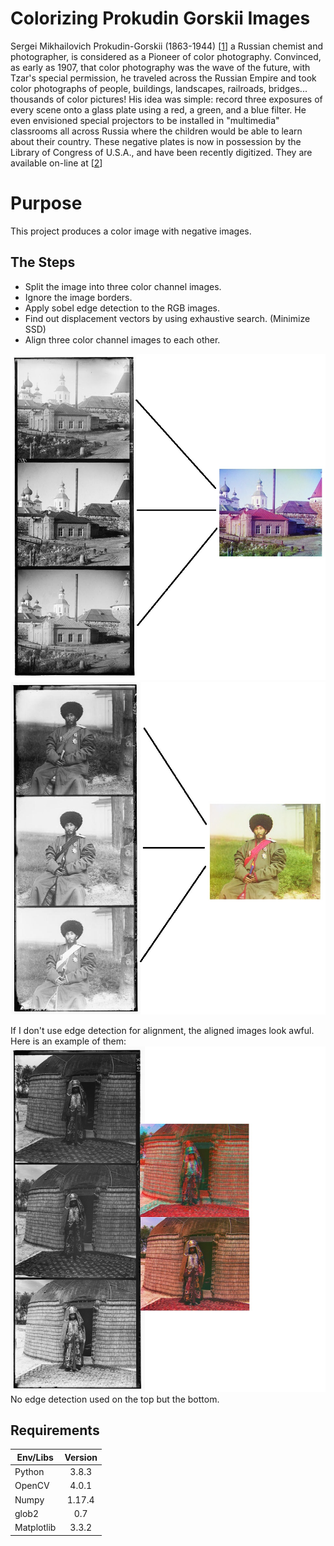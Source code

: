 # Colorizing Prokudin Gorskii Images

Sergei Mikhailovich Prokudin-Gorskii (1863-1944) [[1]] a Russian chemist and photographer, is 
considered as a Pioneer of color photography. Convinced, as early as 1907, that color photography was 
the wave of the future, with Tzar's special permission, he traveled across the Russian Empire and took
color photographs of people, buildings, landscapes, railroads, bridges... thousands of color pictures! 
His idea was simple: record three exposures of every scene onto a glass plate using a red, a green, and 
a blue filter. He even envisioned special projectors to be installed in "multimedia" classrooms all across 
Russia where the children would be able to learn about their country. These negative plates is now in 
possession by the Library of Congress of U.S.A., and have been recently digitized. They are available on-line at 
[[2]]

[1]: http://en.wikipedia.org/wiki/Prokudin-Gorskii
[2]: http://www.loc.gov/exhibits/empire/gorskii.html

# Purpose

This project produces a color image with negative images.

## The Steps

- Split the image into three color channel images.
- Ignore the image borders.
- Apply sobel edge detection to the RGB images.
- Find out displacement vectors by using exhaustive search. (Minimize SSD)
- Align three color channel images to each other.

![](image1.jpg)
![](image2.jpg)

If I don't use edge detection for alignment, the aligned images look awful. Here is an example of them:
![](image3.jpg)
No edge detection used on the top but the bottom. 

## Requirements
| Env/Libs      | Version       |
| ------------- |:-------------:|
| Python        | 3.8.3         |
| OpenCV        | 4.0.1         |
| Numpy         | 1.17.4        |
| glob2         | 0.7           |
| Matplotlib    | 3.3.2         |
